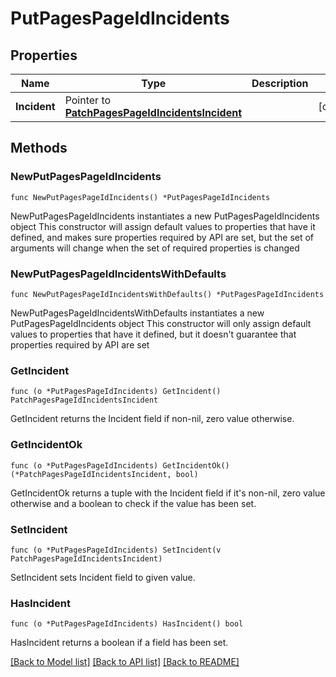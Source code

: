 # PutPagesPageIdIncidents

## Properties

Name | Type | Description | Notes
------------ | ------------- | ------------- | -------------
**Incident** | Pointer to [**PatchPagesPageIdIncidentsIncident**](PatchPagesPageIdIncidentsIncident.md) |  | [optional] 

## Methods

### NewPutPagesPageIdIncidents

`func NewPutPagesPageIdIncidents() *PutPagesPageIdIncidents`

NewPutPagesPageIdIncidents instantiates a new PutPagesPageIdIncidents object
This constructor will assign default values to properties that have it defined,
and makes sure properties required by API are set, but the set of arguments
will change when the set of required properties is changed

### NewPutPagesPageIdIncidentsWithDefaults

`func NewPutPagesPageIdIncidentsWithDefaults() *PutPagesPageIdIncidents`

NewPutPagesPageIdIncidentsWithDefaults instantiates a new PutPagesPageIdIncidents object
This constructor will only assign default values to properties that have it defined,
but it doesn't guarantee that properties required by API are set

### GetIncident

`func (o *PutPagesPageIdIncidents) GetIncident() PatchPagesPageIdIncidentsIncident`

GetIncident returns the Incident field if non-nil, zero value otherwise.

### GetIncidentOk

`func (o *PutPagesPageIdIncidents) GetIncidentOk() (*PatchPagesPageIdIncidentsIncident, bool)`

GetIncidentOk returns a tuple with the Incident field if it's non-nil, zero value otherwise
and a boolean to check if the value has been set.

### SetIncident

`func (o *PutPagesPageIdIncidents) SetIncident(v PatchPagesPageIdIncidentsIncident)`

SetIncident sets Incident field to given value.

### HasIncident

`func (o *PutPagesPageIdIncidents) HasIncident() bool`

HasIncident returns a boolean if a field has been set.


[[Back to Model list]](../README.md#documentation-for-models) [[Back to API list]](../README.md#documentation-for-api-endpoints) [[Back to README]](../README.md)



